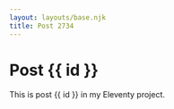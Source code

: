 ```yaml
---
layout: layouts/base.njk
title: Post 2734
---
```


# Post {{ id }}

This is post {{ id }} in my Eleventy project.

